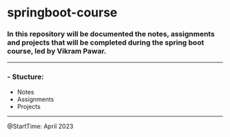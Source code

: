 # springboot-course

### In this repository will be documented the notes, assignments and projects that will be completed during the spring boot course, led by Vikram Pawar.
---
### - Stucture:
- Notes
- Assignments
- Projects

---
@StartTime: April 2023